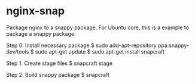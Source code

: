 # nginx-snap
Package nginx to a snappy package. For Ubuntu core, this is a example to package a snappy package.

Step 0. Install necessary package
$ sudo add-apt-repository ppa:snappy-dev/tools
$ sudo apt-get update
$ sudo apt-get install snapcraft

Step 1. Create stage files
$ snapcraft stage

Step 2. Build snappy package
$ snapcraft

